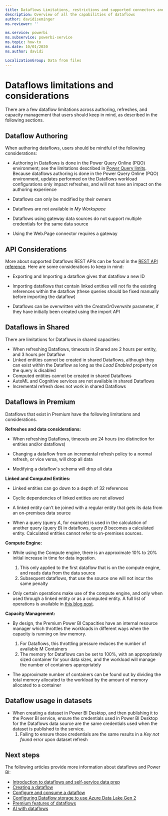 ```yaml
---
title: Dataflows Limitations, restrictions and supported connectors and features
description: Overview of all the capabilities of dataflows
author: davidiseminger
ms.reviewer: ''

ms.service: powerbi
ms.subservice: powerbi-service
ms.topic: how-to
ms.date: 10/01/2020
ms.author: davidi

LocalizationGroup: Data from files
---
```

# Dataflows limitations and considerations

There are a few dataflow limitations across authoring, refreshes, and capacity management that users should keep in mind, as described in the following sections.

## Dataflow Authoring

When authoring dataflows, users should be mindful of the following considerations:

* Authoring in Dataflows is done in the Power Query Online (PQO) environment; see the limitations described in [Power Query limits](https://docs.microsoft.com/power-query/power-query-online-limits).
Because dataflows authoring is done in the  Power Query Online (PQO) environment, updates performed on the Dataflows workload configurations  only impact refreshes, and will not have an impact on the authoring experience

* Dataflows can only be modified by their owners

* Dataflows are not available in *My Workspace*

* Dataflows using gateway data sources do not support multiple credentials for the same data source

* Using the Web.Page connector requires a gateway

## API Considerations

More about supported Dataflows REST APIs can be found in the [REST API reference](https://docs.microsoft.com/rest/api/power-bi/dataflows). Here are some considerations to keep in mind:

* Exporting and Importing a dataflow gives that dataflow a new ID

* Importing dataflows that contain linked entities will not fix the existing references within the dataflow (these queries should be fixed manually before importing the dataflow)

* Dataflows can be overwritten with the *CreateOrOverwrite* parameter, if they have initially been created using the import API

## Dataflows in Shared

There are  limitations for Dataflows in shared capacities:

* When refreshing Dataflows, timeouts in Shared are 2 hours per entity, and 3 hours per Dataflow
* Linked entities cannot be created in shared Dataflows, although they can exist within the Dataflow as long as the *Load Enabled* property on the query is disabled
* Computed entities cannot be created in shared Dataflows
* AutoML and Cognitive services are not available in shared Dataflows
* Incremental refresh does not work in shared Dataflows

## Dataflows in Premium

Dataflows that exist in Premium have the following limitations and considerations.

**Refreshes and data considerations:**

* When refreshing Dataflows, timeouts are 24 hours (no distinction for entities and/or dataflows)

* Changing a dataflow from an incremental refresh policy to a normal refresh, or vice versa, will drop all data

* Modifying a dataflow's schema will drop all data

**Linked and Computed Entities:**

* Linked entities can go down to a depth of 32 references

* Cyclic dependencies of linked entities are not allowed

* A linked entity can't be joined with a regular entity that gets its data from an on-premises data source

* When a query (query *A*, for example) is used in the calculation of another query (query *B*) in dataflows, query *B* becomes a calculated entity. Calculated entities cannot refer to on-premises sources.


**Compute Engine:**

* While using the Compute engine, there is an approximate 10% to 20% initial increase in time for data ingestion.

  1. This only applied to the first dataflow that is on the compute engine, and reads data from the data source
  2. Subsequent dataflows, that use the source one will not incur the same penalty

* Only certain operations make use of the compute engine, and only when used through a linked entity or as a computed entity. A full list of operations is available in [this blog post](http://petcu40.blogspot.com/2019/06/m-folding-in-enhanced-engine-of-power.html).


**Capacity Management:**

* By design, the Premium Power BI Capacities have an internal resource manager which throttles the workloads in different ways when the capacity is running on low memory.

  1. For Dataflows, this throttling pressure reduces the number of available M Containers
  2. The memory for Dataflows can be set to 100%, with an appropriately sized container for your data sizes, and the workload will manage the number of containers appropriately

* The approximate number of containers can be found out by dividing the total memory allocated to the workload by the amount of memory allocated to a container

## Dataflow usage in datasets

* When creating a dataset in Power BI Desktop, and then publishing it to the Power BI service, ensure the credentials used in Power BI Desktop for the Dataflows data source are the same credentials used when the dataset is published to the service.
  1. Failing to ensure those credentials are the same results in a *Key not found* error upon dataset refresh

## Next steps
The following articles provide more information about dataflows and Power BI:

* [Introduction to dataflows and self-service data prep](dataflows-introduction-self-service.md)
* [Creating a dataflow](dataflows-create.md)
* [Configure and consume a dataflow](dataflows-configure-consume.md)
* [Configuring Dataflow storage to use Azure Data Lake Gen 2](dataflows-azure-data-lake-storage-integration.md)
* [Premium features of dataflows](dataflows-premium-features.md)
* [AI with dataflows](dataflows-machine-learning-integration.md)

